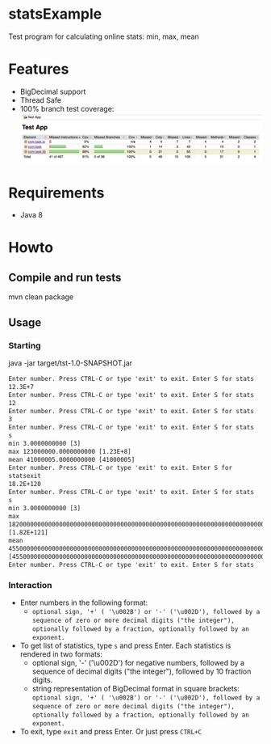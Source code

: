 # statsExample
Test program for calculating online stats: min, max, mean




# Features
* BigDecimal support
* Thread Safe
*  100% branch test coverage: 
 ![alt text](https://raw.githubusercontent.com/u35tpus/statsExample/master/screenshots/coverage.png)

# Requirements
* Java 8
 
# Howto
## Compile and run tests
  mvn clean package
  
## Usage
### Starting
  java -jar target/tst-1.0-SNAPSHOT.jar
  
  
```
Enter number. Press CTRL-C or type 'exit' to exit. Enter S for stats
12.3E+7
Enter number. Press CTRL-C or type 'exit' to exit. Enter S for stats
12
Enter number. Press CTRL-C or type 'exit' to exit. Enter S for stats
3
Enter number. Press CTRL-C or type 'exit' to exit. Enter S for stats
s
min 3.0000000000 [3]
max 123000000.0000000000 [1.23E+8]
mean 41000005.0000000000 [41000005]
Enter number. Press CTRL-C or type 'exit' to exit. Enter S for statsexit
18.2E+120
Enter number. Press CTRL-C or type 'exit' to exit. Enter S for stats
s
min 3.0000000000 [3]
max 18200000000000000000000000000000000000000000000000000000000000000000000000000000000000000000000000000000000000000000000000.0000000000 [1.82E+121]
mean 4550000000000000000000000000000000000000000000000000000000000000000000000000000000000000000000000000000000000000030750004.0000000000 [4550000000000000000000000000000000000000000000000000000000000000000000000000000000000000000000000000000000000000030750004]
Enter number. Press CTRL-C or type 'exit' to exit. Enter S for stats
```  

### Interaction
* Enter numbers in the following format: 
  * `optional sign, '+' ( '\u002B') or '-' ('\u002D'), followed by a sequence of zero or more decimal digits ("the integer"), optionally followed by a fraction, optionally followed by an exponent.`
* To get list of statistics, type `s` and press Enter. Each statistics is rendered in two formats:
  * optional sign, '-' ('\u002D') for negative numbers, followed by a sequence of decimal digits ("the integer"), followed by 10 fraction digits.
  * string representation of BigDecimal format in square brackets: `optional sign, '+' ( '\u002B') or '-' ('\u002D'), followed by a sequence of zero or more decimal digits ("the integer"), optionally followed by a fraction, optionally followed by an exponent.`  
* To exit, type `exit` and press Enter. Or just press `CTRL+C`
